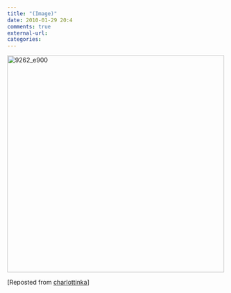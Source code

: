 ```yaml
---
title: "(Image)"
date: 2010-01-29 20:4
comments: true
external-url:
categories:
---
```

[<img src="http://e.asset.soup.io/asset/0661/9262_e900.jpeg" width="500" height="500" alt="9262_e900" />][1]

[Reposted from [charlottinka][2]]

  [1]: http://iamhugs.tumblr.com/page/8
  [2]: http://charlottinka.soup.io/post/43474382/Image
